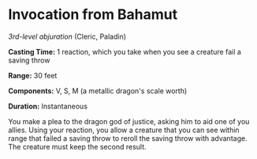 # Invocation from Bahamut
*3rd-level abjuration* (Cleric, Paladin)

**Casting Time:** 1 reaction, which you take when you see a creature fail a saving throw

**Range:** 30 feet

**Components:** V, S, M (a metallic dragon's scale worth)

**Duration:** Instantaneous

You make a plea to the dragon god of justice, asking him to aid one of you allies. Using your reaction, you allow a creature that you can see within range that failed a saving throw to reroll the saving throw with advantage.  The creature must keep the second result.

